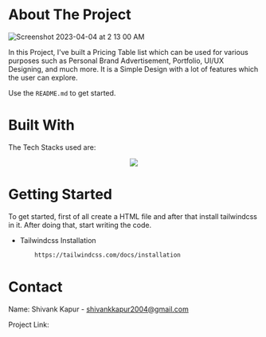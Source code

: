 <!-- ABOUT THE PROJECT -->
# About The Project
![Screenshot 2023-04-04 at 2 13 00 AM](https://user-images.githubusercontent.com/115289871/229628886-2a2795a5-3d92-40ff-b459-b2cf654a6a5c.png)



In this Project, I've built a Pricing Table list which can be used for various purposes such as Personal Brand Advertisement, Portfolio, UI/UX Designing, and much more. It is a Simple Design with a lot of features which the user can explore.


Use the `README.md` to get started.



<!-- BUILT WITH -->
# Built With

The Tech Stacks used are:

<div align="center">
<a href="https://skillicons.dev">
    <img src="https://skillicons.dev/icons?i=html,tailwindcss" />
</a>
</div>



<!-- GETTING STARTED -->
# Getting Started
To get started, first of all create a HTML file and after that install tailwindcss in it. After doing that, start writing the code.


* Tailwindcss Installation

  ```sh
      https://tailwindcss.com/docs/installation
  ```
  



<!-- CONTACT -->
# Contact

Name: Shivank Kapur - shivankkapur2004@gmail.com

Project Link: 
